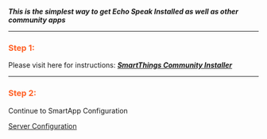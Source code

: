 ***This is the simplest way to get Echo Speak Installed as well as other community apps***

---
### <h3 style="color: #FF6025;">Step 1:</h3>
Please visit here for instructions:
***[SmartThings Community Installer](http://thingsthataresmart.wiki/index.php?title=Community_Installer_(Free_Marketplace))***

---
### <h3 style="color: #FF6025;">Step 2:</h3>
Continue to SmartApp Configuration

[Server Configuration](/echo-speaks-docs/configuration/smartthings/config_server)
